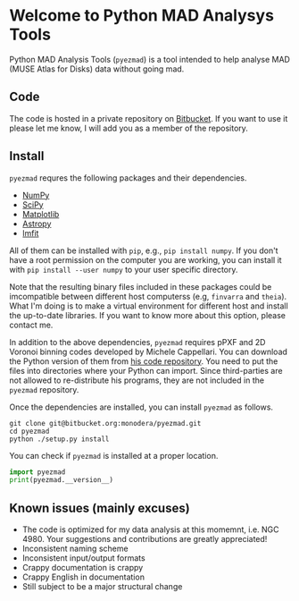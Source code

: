 # Welcome to Python MAD Analysys Tools

Python MAD Analysis Tools (`pyezmad`) is a tool intended 
to help analyse MAD (MUSE Atlas for Disks) data 
without going mad.



## Code

The code is hosted in a private repository on 
[Bitbucket](https://bitbucket.org/monodera/pyezmad).
If you want to use it please let me know, 
I will add you as a member of the repository.


## Install

`pyezmad` requres the following packages and their dependencies. 

* [NumPy](http://numpy.org)
* [SciPy](http://scipy.org)
* [Matplotlib](http://matplotlib.org)
* [Astropy](http://astropy.org)
* [lmfit](http://cars9.uchicago.edu/software/python/lmfit/)

All of them can be installed with `pip`, e.g., `pip install numpy`.
If you don't have a root permission on the computer you are working, 
you can install it with `pip install --user numpy` 
to your user specific directory. 

Note that the resulting binary files included in these packages 
could be imcompatible between different host computerss 
(e.g, `finvarra` and `theia`). 
What I'm doing is to make a virtual environment for different host 
and install the up-to-date libraries.  If you want to know more about this
option, please contact me. 

In addition to the above dependencies, 
`pyezmad` requires pPXF and 2D Voronoi binning codes developed by 
Michele Cappellari.  You can download the Python version of them 
from [his code repository](http://www-astro.physics.ox.ac.uk/~mxc/software/).
You need to put the files into directories where your Python can import.
Since third-parties are not allowed to re-distribute his programs, 
they are not included in the `pyezmad` repository.

Once the dependencies are installed, you can install `pyezmad` as follows.

```shell
git clone git@bitbucket.org:monodera/pyezmad.git
cd pyezmad
python ./setup.py install
```

You can check if `pyezmad` is installed at a proper location. 

```python
import pyezmad
print(pyezmad.__version__)
```


## Known issues (mainly excuses)

* The code is optimized for my data analysis at this momemnt, i.e. NGC 4980. Your suggestions and contributions are greatly appreciated!
* Inconsistent naming scheme
* Inconsistent input/output formats
* Crappy documentation is crappy
* Crappy English in documentation
* Still subject to be a major structural change